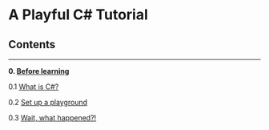 # A Playful C# Tutorial
## Contents
<hr>

**0. [Before learning](/Chapter_0/Chp_0.md)**

0.1 [What is C#?](/Chapter_0/Lesson0_1/L0_1.md)

0.2 [Set up a playground](/Chapter_0/Lesson0_2/L0_2.md)

0.3 [Wait, what happened?!](/Chapter_0/Lesson0_3/L0_3.md)


<!--
**1. [Family of data](/Chapter_1/Chp_1.md)**

1.1 

-->